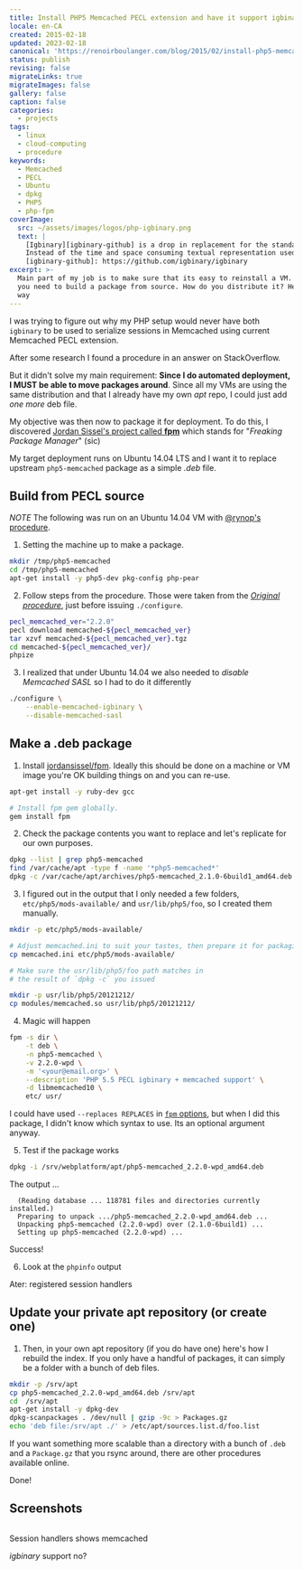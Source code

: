 ```yaml
---
title: Install PHP5 Memcached PECL extension and have it support igbinary
locale: en-CA
created: 2015-02-18
updated: 2023-02-18
canonical: 'https://renoirboulanger.com/blog/2015/02/install-php5-memcached-pecl-extension-support-igbinary/'
status: publish
revising: false
migrateLinks: true
migrateImages: false
gallery: false
caption: false
categories:
  - projects
tags:
  - linux
  - cloud-computing
  - procedure
keywords:
  - Memcached
  - PECL
  - Ubuntu
  - dpkg
  - PHP5
  - php-fpm
coverImage:
  src: ~/assets/images/logos/php-igbinary.png
  text: |
    [Igbinary][igbinary-github] is a drop in replacement for the standard *PHP serializer*.
    Instead of the time and space consuming textual representation used by PHP’s serialize, *igbinary* stores PHP data structures in a compact binary form.
    [igbinary-github]: https://github.com/igbinary/igbinary
excerpt: >-
  Main part of my job is to make sure that its easy to reinstall a VM. Sometimes
  you need to build a package from source. How do you distribute it? Here’s one
  way
---
```


I was trying to figure out why my PHP setup would never have both `igbinary` to
be used to serialize sessions in Memcached using current Memcached PECL
extension.

After some research I found a procedure in an answer on StackOverflow.

But it didn't solve my main requirement: **Since I do automated deployment, I
MUST be able to move packages around**. Since all my VMs are using the same
distribution and that I already have my own _apt_ repo, I could just add _one
more_ deb file.

My objective was then now to package it for deployment. To do this, I discovered
[Jordan Sissel's project called **fpm**][0] which stands for "_Freaking Package
Manager_" (sic)

My target deployment runs on Ubuntu 14.04 LTS and I want it to replace upstream
`php5-memcached` package as a simple _.deb_ file.

## Build from PECL source

_NOTE_ The following was run on an Ubuntu 14.04 VM with [@rynop's procedure][1].

1. Setting the machine up to make a package.

```bash
mkdir /tmp/php5-memcached
cd /tmp/php5-memcached
apt-get install -y php5-dev pkg-config php-pear
```

2. Follow steps from the procedure. Those were taken from the _[Original procedure][1]_, just before issuing `./configure`.

```bash
pecl_memcached_ver="2.2.0"
pecl download memcached-${pecl_memcached_ver}
tar xzvf memcached-${pecl_memcached_ver}.tgz
cd memcached-${pecl_memcached_ver}/
phpize
```

3. I realized that under Ubuntu 14.04 we also needed to _disable Memcached SASL_
   so I had to do it differently

```bash
./configure \
    --enable-memcached-igbinary \
    --disable-memcached-sasl
```

## Make a .deb package

1. Install [jordansissel/fpm][0]. Ideally this should be done on a machine or VM
   image you're OK building things on and you can re-use.

```bash
apt-get install -y ruby-dev gcc

# Install fpm gem globally.
gem install fpm
```

2. Check the package contents you want to replace and let's replicate for our
   own purposes.

```bash
dpkg --list | grep php5-memcached
find /var/cache/apt -type f -name '*php5-memcached*'
dpkg -c /var/cache/apt/archives/php5-memcached_2.1.0-6build1_amd64.deb
```

3. I figured out in the output that I only needed a few folders,
   `etc/php5/mods-available/` and `usr/lib/php5/foo`, so I created them
   manually.

```bash
mkdir -p etc/php5/mods-available/

# Adjust memcached.ini to suit your tastes, then prepare it for packaging
cp memcached.ini etc/php5/mods-available/

# Make sure the usr/lib/php5/foo path matches in
# the result of `dpkg -c` you issued

mkdir -p usr/lib/php5/20121212/
cp modules/memcached.so usr/lib/php5/20121212/
```

4. Magic will happen

```bash
fpm -s dir \
    -t deb \
    -n php5-memcached \
    -v 2.2.0-wpd \
    -m '<your@email.org>' \
    --description 'PHP 5.5 PECL igbinary + memcached support' \
    -d libmemcached10 \
    etc/ usr/
```

I could have used `--replaces REPLACES` in [`fpm` options][3], but when I did
this package, I didn't know which syntax to use. Its an optional argument
anyway.

5. Test if the package works

```bash
dpkg -i /srv/webplatform/apt/php5-memcached_2.2.0-wpd_amd64.deb
```

The output ...

```
  (Reading database ... 118781 files and directories currently installed.)
  Preparing to unpack .../php5-memcached_2.2.0-wpd_amd64.deb ...
  Unpacking php5-memcached (2.2.0-wpd) over (2.1.0-6build1) ...
  Setting up php5-memcached (2.2.0-wpd) ...
```

Success!

6. Look at the `phpinfo` output

<app-image style="float:unset;" src="~/assets/content/blog/2015/02/sessions_memcached_after.png" alt="OpenStack Cloud-Init dialog">
Ater: registered session handlers
</app-image>

## Update your private apt repository (or create one)

1. Then, in your own apt repository (if you do have one) here's how I rebuild
   the index. If you only have a handful of packages, it can simply be a folder
   with a bunch of deb files.

```bash
mkdir -p /srv/apt
cp php5-memcached_2.2.0-wpd_amd64.deb /srv/apt
cd  /srv/apt
apt-get install -y dpkg-dev
dpkg-scanpackages . /dev/null | gzip -9c > Packages.gz
echo 'deb file:/srv/apt ./' > /etc/apt/sources.list.d/foo.list
```

If you want something more scalable than a directory with a bunch of `.deb` and
a `Package.gz` that you rsync around, there are other procedures available
online.

Done!

## Screenshots

<div style="overflow:hidden;clear:both;" class="thumbnails gallery flex flex-row flex-wrap">

<app-image class="w-1/3" src="~/assets/content/blog/2015/02/sessions_memcached_before2.png" alt="OpenStack Cloud-Init dialog">

Session handlers shows memcached

</app-image>

<app-image class="w-1/3" src="~/assets/content/blog/2015/02/sessions_memcached_before.png" alt="OpenStack Cloud-Init dialog">

*igbinary* support no?

</app-image>

</div>

<!--#TODO-Improve-Code-Blocks-->

[0]: https://github.com/jordansissel/fpm
[1]:
  https://stackoverflow.com/questions/24407095/error-when-installing-pecl-memcached/28597188#answer-24892703
[2]: /cdn-cgi/l/email-protection
[3]: https://github.com/jordansissel/fpm/wiki
